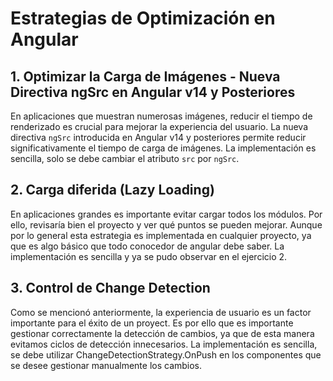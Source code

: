 # Estrategias de Optimización en Angular

## 1. Optimizar la Carga de Imágenes - Nueva Directiva ngSrc en Angular v14 y Posteriores

En aplicaciones que muestran numerosas imágenes, reducir el tiempo de renderizado es crucial para mejorar la experiencia del usuario. 
La nueva directiva `ngSrc` introducida en Angular v14 y posteriores permite reducir significativamente el tiempo de carga de imágenes. 
La implementación es sencilla, solo se debe cambiar el atributo `src` por `ngSrc`.

## 2. Carga diferida (Lazy Loading)

En aplicaciones grandes es importante evitar cargar todos los módulos. Por ello, revisaría bien el proyecto y ver qué puntos se pueden mejorar. 
Aunque por lo general esta estrategia es implementada en cualquier proyecto, ya que es algo básico que todo conocedor de angular debe saber. La implementación 
es sencilla y ya se pudo observar en el ejercicio 2.

## 3. Control de Change Detection

Como se mencionó anteriormente, la experiencia de usuario es un factor importante para el éxito de un proyect. 
Es por ello que es importante gestionar correctamente la detección de cambios, ya que de esta manera evitamos ciclos 
de detección innecesarios. La implementación es sencilla, se debe utilizar  ChangeDetectionStrategy.OnPush en los componentes 
que se desee gestionar manualmente los cambios.
